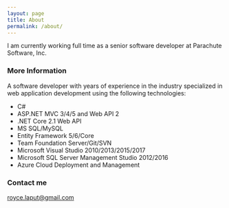 ```yaml
---
layout: page
title: About
permalink: /about/
---
```


I am currently working full time as a senior software developer at Parachute Software, Inc.

### More Information

A software developer with years of experience in the industry specialized in web application development using the following technologies:

- C#
- ASP.NET MVC 3/4/5 and Web API 2
- .NET Core 2.1 Web API
- MS SQL/MySQL
- Entity Framework 5/6/Core
- Team Foundation Server/Git/SVN
- Microsoft Visual Studio 2010/2013/2015/2017
- Microsoft SQL Server Management Studio 2012/2016
- Azure Cloud Deployment and Management

### Contact me

[royce.laput@gmail.com](mailto:royce.laput@gmail.com)